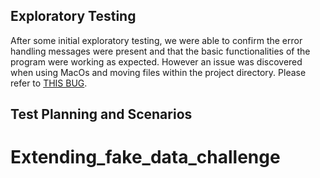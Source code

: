 ## Exploratory Testing

After some initial exploratory testing, we were able to confirm the error handling messages were present and that the basic functionalities of the program were working as expected. However an issue was discovered when using MacOs and moving files within the project directory. Please refer to [THIS BUG](https://github.com/romaingrude/Extending_fake_data_challenge/issues/1).


## Test Planning and Scenarios

# Extending_fake_data_challenge
